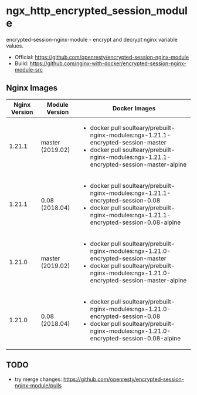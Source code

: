 # ngx_http_encrypted_session_module

encrypted-session-nginx-module - encrypt and decrypt nginx variable values.

- Official: https://github.com/openresty/encrypted-session-nginx-module
- Build: https://github.com/nginx-with-docker/encrypted-session-nginx-module-src
## Nginx Images

<table>
    <thead>
        <tr>
            <th>Nginx Version</th>
            <th>Module Version</th>
            <th>Docker Images</th>
        </tr>
    </thead>
    <tbody>
        <tr>
            <td>1.21.1</td>
            <td>master (2019.02)</td>
            <td><ul>
                <li>docker pull soulteary/prebuilt-nginx-modules:ngx-1.21.1-encrypted-session-master</li>
                <li>docker pull soulteary/prebuilt-nginx-modules:ngx-1.21.1-encrypted-session-master-alpine</li>
            </ul></td>
        </tr>
        <tr>
            <td>1.21.1</td>
            <td>0.08 (2018.04)</td>
            <td><ul>
                <li>docker pull soulteary/prebuilt-nginx-modules:ngx-1.21.1-encrypted-session-0.08</li>
                <li>docker pull soulteary/prebuilt-nginx-modules:ngx-1.21.1-encrypted-session-0.08-alpine</li>
            </ul></td>
        </tr>
        <tr>
            <td>1.21.0</td>
            <td>master (2019.02)</td>
            <td><ul>
                <li>docker pull soulteary/prebuilt-nginx-modules:ngx-1.21.0-encrypted-session-master</li>
                <li>docker pull soulteary/prebuilt-nginx-modules:ngx-1.21.0-encrypted-session-master-alpine</li>
            </ul></td>
        </tr>
        <tr>
            <td>1.21.0</td>
            <td>0.08 (2018.04)</td>
            <td><ul>
                <li>docker pull soulteary/prebuilt-nginx-modules:ngx-1.21.0-encrypted-session-0.08</li>
                <li>docker pull soulteary/prebuilt-nginx-modules:ngx-1.21.0-encrypted-session-0.08-alpine</li>
            </ul></td>
        </tr>
    </tbody>
</table>

## TODO

- try merge changes: https://github.com/openresty/encrypted-session-nginx-module/pulls
